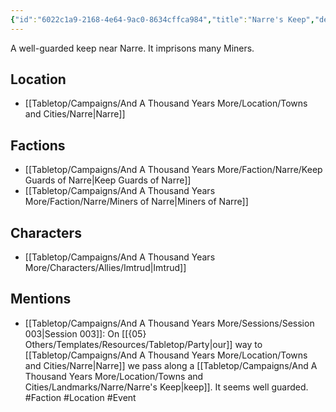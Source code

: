 ```yaml
---
{"id":"6022c1a9-2168-4e64-9ac0-8634cffca984","title":"Narre's Keep","description":"A well-guarded keep near Narre. It imprisons many Miners.","publish":true,"date_created":"Tuesday, February 28th 2023, 7:22:07 pm","date_modified":"Wednesday, April 10th 2024, 8:42:44 pm","cssclasses":["mado-heading"],"path":"Tabletop/Campaigns/And A Thousand Years More/Location/Towns and Cities/Landmarks/Narre/Narre's Keep.md","permalink":"/tabletop/campaigns/and-a-thousand-years-more/location/towns-and-cities/landmarks/narre/narre-s-keep/","PassFrontmatter":true}
---
```



A well-guarded keep near Narre. It imprisons many Miners.

## Location

- [[Tabletop/Campaigns/And A Thousand Years More/Location/Towns and Cities/Narre\|Narre]]

## Factions

- [[Tabletop/Campaigns/And A Thousand Years More/Faction/Narre/Keep Guards of Narre\|Keep Guards of Narre]]
- [[Tabletop/Campaigns/And A Thousand Years More/Faction/Narre/Miners of Narre\|Miners of Narre]]

## Characters

- [[Tabletop/Campaigns/And A Thousand Years More/Characters/Allies/Imtrud\|Imtrud]]

## Mentions

- [[Tabletop/Campaigns/And A Thousand Years More/Sessions/Session 003\|Session 003]]: On [[{05} Others/Templates/Resources/Tabletop/Party\|our]] way to [[Tabletop/Campaigns/And A Thousand Years More/Location/Towns and Cities/Narre\|Narre]] we pass along a [[Tabletop/Campaigns/And A Thousand Years More/Location/Towns and Cities/Landmarks/Narre/Narre's Keep\|keep]]. It seems well guarded. #Faction #Location #Event

